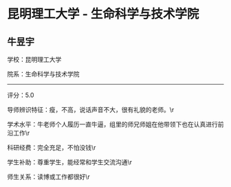# 昆明理工大学 - 生命科学与技术学院

## 牛昱宇

学校：昆明理工大学

院系：生命科学与技术学院

* * *

评分：5.0

导师辨识特征：瘦，不高，说话声音不大，很有礼貌的老师。\r

学术水平：牛老师个人履历一直牛逼，组里的师兄师姐在他带领下也在认真进行前沿工作\r

科研经费：完全充足，不怕没钱\r

学生补助：尊重学生，能经常和学生交流沟通\r

师生关系：读博或工作都很好\r